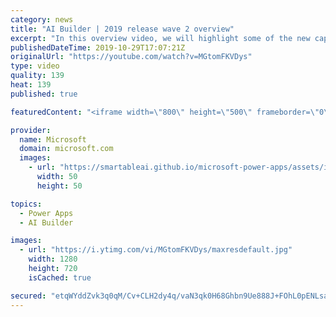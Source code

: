 ```yaml
---
category: news
title: "AI Builder | 2019 release wave 2 overview"
excerpt: "In this overview video, we will highlight some of the new capabilities included in the latest update to AI Builder within Power Apps that will help you plan and prepare for the upcoming updates with confidence.     Here are the capabilities covered:  • Building AI models  • Managing and sharing AI models"
publishedDateTime: 2019-10-29T17:07:21Z
originalUrl: "https://youtube.com/watch?v=MGtomFKVDys"
type: video
quality: 139
heat: 139
published: true

featuredContent: "<iframe width=\"800\" height=\"500\" frameborder=\"0\" src=\"https://www.youtube.com/embed/MGtomFKVDys\" allow=\"accelerometer; autoplay; encrypted-media; gyroscope; picture-in-picture\" allowfullscreen></iframe>"

provider:
  name: Microsoft
  domain: microsoft.com
  images:
    - url: "https://smartableai.github.io/microsoft-power-apps/assets/images/organizations/microsoft.com-50x50.jpg"
      width: 50
      height: 50

topics:
  - Power Apps
  - AI Builder

images:
  - url: "https://i.ytimg.com/vi/MGtomFKVDys/maxresdefault.jpg"
    width: 1280
    height: 720
    isCached: true

secured: "etqWYddZvk3q0qM/Cv+CLH2dy4q/vaN3qk0H68Ghbn9Ue888J+FOhL0pENLsaysFXqNlSgjblTxSqrSIWXqKBHxUMq3iQhzAuFyV0e87nAcZDVnNybh3v7APquvAVAWHtbrvnkrXAMLw/j9Z9fH5+u9B1PsbAG5J09RIyNUzKyxROTScGbj0cjy9pqnhooIn3Yh+2AvVqn4+GuTK5a1qxIIQwG6K4O3r0QXxk8epn7zgOP/zirHNpVUr2i7PUFbQo4xJtOs6k2CmJdeLqXNaAEEM5LFBal3sq+YqG1VSYeUVaBFkWr+a2NvVoK8M5tkRQ1OiCTX84cT7wPfldja7JF1lZB18AyEXmltWhrJrDDy4FE3+w2n+5IHzAkDE/sTtx1tgpB7yGuedmi7RRbyN7VYXSb6XzLuN6KLzOOEhz3wvV39PE3+iYwEbh/4Bpw+m;+4AoMCFDDWXeOVDpfVWBEg=="
---
```


